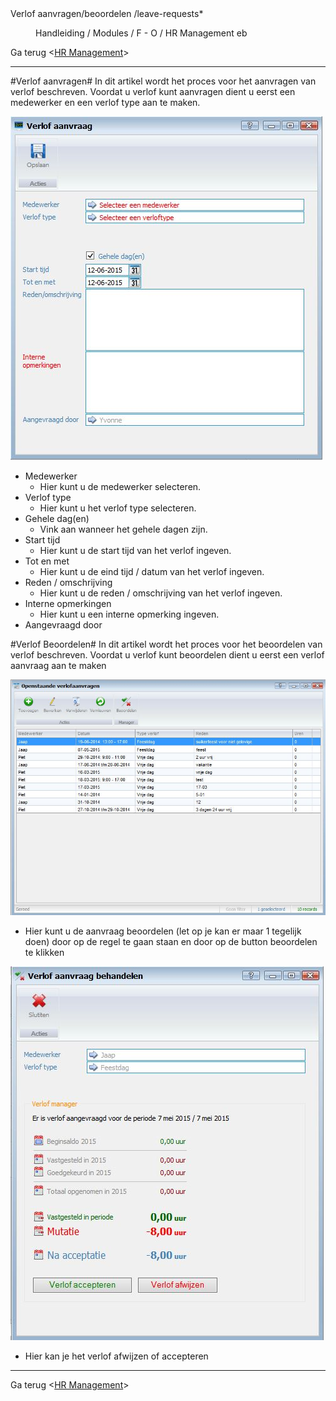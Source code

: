 <properties>
	<page>
		<title>Verlof aanvragen/beoordelen</title>
		<description>Verlof aanvragen/beoordelen</description>
		<context>/leave-requests*</context>
	</page>
	<menu>
		<position>Handleiding / Modules / F - O / HR Management</position>
		<title>Verlof aanvragen/beoordelen</title>
		<sort>eb</sort>
	</menu>
</properties>

Ga terug <[HR Management](http://hybridsaas.support/pages/handleiding/modules/F-O/hr-management/introductie)>

----------

#Verlof aanvragen#
In dit artikel wordt het proces voor het aanvragen van verlof beschreven. Voordat u verlof kunt aanvragen dient u eerst een medewerker en een verlof type aan te maken.

![](images/verlof-aanvraag.JPG)

- Medewerker
	- Hier kunt u de medewerker selecteren.
- Verlof type
	- Hier kunt u het verlof type selecteren.
- Gehele dag(en)
	- Vink aan wanneer het gehele dagen zijn.
- Start tijd
	- Hier kunt u de start tijd van het verlof ingeven.
- Tot en met
	- Hier kunt u de eind tijd / datum van het verlof ingeven.
- Reden / omschrijving
	- Hier kunt u de reden / omschrijving van het verlof ingeven.
- Interne opmerkingen
	- Hier kunt u een interne opmerking ingeven.
- Aangevraagd door


#Verlof Beoordelen#
In dit artikel wordt het proces voor het beoordelen van verlof beschreven. Voordat u verlof kunt beoordelen dient u eerst een verlof aanvraag aan te maken

![](images/verlof-beoordelig.JPG)

- Hier kunt u de aanvraag beoordelen (let op je kan er maar 1 tegelijk doen)
door op de regel te gaan staan en door op de button beoordelen te klikken

![](images/verlf-beoordelen.JPG)

- Hier kan je het verlof afwijzen of accepteren


----------

Ga terug <[HR Management](http://hybridsaas.support/pages/handleiding/modules/F-O/hr-management/introductie)>